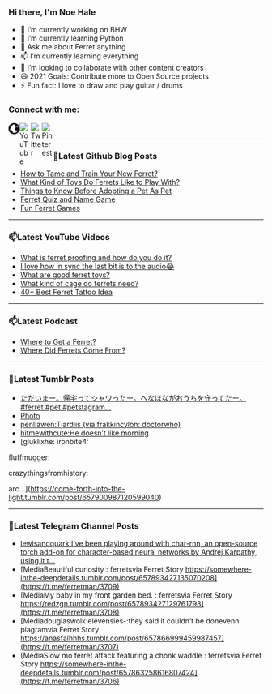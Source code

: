 ### Hi there, I'm Noe Hale

- 🔭 I’m currently working on BHW
- 🌱 I’m currently learning Python
- 💬 Ask me about Ferret anything
- 📫 I’m currently learning everything
- 🔭 I’m looking to collaborate with other content creators
- 😄 2021 Goals: Contribute more to Open Source projects
- ⚡ Fun fact: I love to draw and play guitar / drums

### Connect with me:

[<img align="left" alt="ferretvoice.com" width="22px" src="https://raw.githubusercontent.com/iconic/open-iconic/master/svg/globe.svg" />](https://ferretvoice.com)
[<img align="left" alt="YouTube" width="22px" src="https://cdn.jsdelivr.net/npm/simple-icons@v3/icons/youtube.svg" />](https://www.youtube.com/channel/UCk665XTfaMLVwFVWUmgnDiw)
[<img align="left" alt="Twitter" width="22px" src="https://cdn.jsdelivr.net/npm/simple-icons@v3/icons/twitter.svg" />](https://twitter.com/voiceferret)
[<img align="left" alt="Pinterest" width="22px" src="https://cdn.jsdelivr.net/npm/simple-icons@v3/icons/pinterest.svg" />](https://www.pinterest.com/voiceferret/)

<br />

---
### 🔭Latest Github Blog Posts
<!-- GITHUB:START -->
- [How to Tame and Train Your New Ferret?](http://noehale.github.io/how-to-tame-and-train-your-new-ferret/)
- [What Kind of Toys Do Ferrets Like to Play With?](http://noehale.github.io/what-kind-of-toys-do-ferrets-like-to-play-with/)
- [Things to Know Before Adopting a Pet As Pet](http://noehale.github.io/things-to-know-before-adopting-a-pet-as-pet/)
- [Ferret Quiz and Name Game](http://noehale.github.io/ferret-quiz/)
- [Fun Ferret Games](http://noehale.github.io/fun-ferret-games/)
<!-- GITHUB:END -->
---
### 📫Latest YouTube Videos

<!-- YOUTUBE:START -->
- [What is ferret proofing and how do you do it?](https://www.youtube.com/watch?v=81Syh_DJBQQ)
- [I love how in sync the last bit is to the audio😂](https://www.youtube.com/watch?v=WHBeGHwSlGY)
- [What are good ferret toys?](https://www.youtube.com/watch?v=tPxRilBzc0s)
- [What kind of cage do ferrets need?](https://www.youtube.com/watch?v=xzz6hC3sR5A)
- [40+ Best Ferret Tattoo Idea](https://www.youtube.com/watch?v=KIKqduR6Xcs)
<!-- YOUTUBE:END -->

---
### 📫Latest Podcast

<!-- PODCAST:START -->
- [Where to Get a Ferret?](https://anchor.fm/ferretvoice/episodes/Where-to-Get-a-Ferret-erurfu)
- [Where Did Ferrets Come From?](https://anchor.fm/ferretvoice/episodes/Where-Did-Ferrets-Come-From-eruq8g)
<!-- PODCAST:END -->
---
### 📝Latest Tumblr Posts

<!-- TUMBLR:START -->
- [ただいまー。帰宅ってシャワったー。へなほながおうちを守ってたー。
#ferret #pet #petstagram...](https://come-forth-into-the-light.tumblr.com/post/658036860568977409)
- [Photo](https://come-forth-into-the-light.tumblr.com/post/657991596199067648)
- [penllawen:Tjardiis
(via frakkincylon: doctorwho)](https://come-forth-into-the-light.tumblr.com/post/657968961717190656)
- [hitmewithcute:He doesn’t like morning](https://come-forth-into-the-light.tumblr.com/post/657946266881392640)
- [gluklixhe:
ironbite4:

fluffmugger:

crazythingsfromhistory:

arc...](https://come-forth-into-the-light.tumblr.com/post/657900987120599040)
<!-- TUMBLR:END -->
---
### 📝Latest Telegram Channel Posts

<!-- TELEGRAM:START -->
- [lewisandquark:I’ve been playing around with char-rnn, an open-source torch add-on for character-based neural networks by Andrej Karpathy, using it t...](https://t.me/ferretman/3710)
- [MediaBeautiful curiosity : ferretsvia Ferret Story https://somewhere-inthe-deepdetails.tumblr.com/post/657893427135070208](https://t.me/ferretman/3709)
- [MediaMy baby in my front garden bed. : ferretsvia Ferret Story https://redzgn.tumblr.com/post/657893427129761793](https://t.me/ferretman/3708)
- [Mediadouglaswolk:elevensies-:they said it couldn’t be donevenn piagramvia Ferret Story https://anasfalhhhs.tumblr.com/post/657866999459987457](https://t.me/ferretman/3707)
- [MediaSlow mo ferret attack featuring a chonk waddle : ferretsvia Ferret Story https://somewhere-inthe-deepdetails.tumblr.com/post/657863258616807424](https://t.me/ferretman/3706)
<!-- TELEGRAM:END -->
